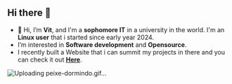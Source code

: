 ## Hi there 👋
- 👋 Hi, I’m **Vit**, and I'm a **sophomore IT** in a university in the world. I'm an **Linux user** that i started since early year 2024. 
- I’m interested in **Software development** and **Opensource**.
- I recently built a Website that i can summit my projects in there and you can check it out **[Here](https://ismevit.github.io/)**.

![Uploading peixe-dormindo.gif…]()

<!--
**IsMeVit/IsMeVit** is a ✨ _special_ ✨ repository because its `README.md` (this file) appears on your GitHub profile.

Here are some ideas to get you started:

- 🔭 I’m currently working on ...
- 🌱 I’m currently learning ...
- 👯 I’m looking to collaborate on ...
- 🤔 I’m looking for help with ...
- 💬 Ask me about ...
- 📫 How to reach me: ...
- 😄 Pronouns: ...
- ⚡ Fun fact: ...
-->
